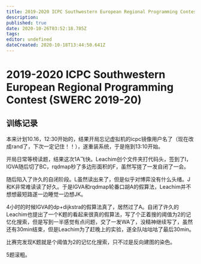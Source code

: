 ```yaml
---
title: 2019-2020 ICPC Southwestern European Regional Programming Contest (SWERC 2019-20)
description: 
published: true
date: 2020-10-26T03:52:18.785Z
tags: 
editor: undefined
dateCreated: 2020-10-18T13:44:50.641Z
---
```


# 2019-2020 ICPC Southwestern European Regional Programming Contest (SWERC 2019-20)
## 训练记录
本来计划10.16，12:30开始的，结果开局忘记虚拟机的icpc镜像用户名了（现在改成rand了，下次一定记住！！），遂重装系统，于是拖到13:10开始。

开局日常等榜读题，结果这次1A飞快。Leachim创个文件夹打代码头，签到了I，IGVA随后切了BC，rqdmap秒了多边形面积的F，虽然写搓了一发自闭了一会。

随后陷入了许久的自闭阶段。L虽然读出来了，但是似乎对博弈没有什么头绪。J和K非常难读读了好久。于是IGVA和rqdmap轮番口胡A的假算法，Leachim并不想想最短路遂一边睡觉一边想JK。

4小时的时候IGVA的dp+dijkstra的假算法真了，居然过了A。自闭了许久的Leachim也提出了一个K题的看起来很真的假算法，写了个正着搜的阈值为2的记忆化搜索，但是写到一半感觉有点问题，交了一发WA了，没精神继续写了，虽然还有30min结束，但是Leachim为了赶晚上的实验，遂全队咕咕咕了最后30min。

比赛完发现K题就是个阈值为2的记忆化搜索，只不过是反向建图的染色。

5题滚粗。